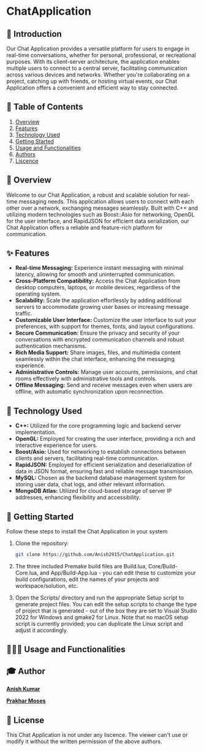 # ChatApplication

## 📖 Introduction

Our Chat Application provides a versatile platform for users to engage in real-time conversations, whether for personal, professional, or recreational purposes. With its client-server architecture, the application enables multiple users to connect to a central server, facilitating communication across various devices and networks. Whether you're collaborating on a project, catching up with friends, or hosting virtual events, our Chat Application offers a convenient and efficient way to stay connected.

## 📝 Table of Contents

1. [Overview](#overview)
2. [Features](#features)
3. [Technology Used](#technology-used)
4. [Getting Started](#getting-started)
5. [Usage and Functionalities](#usage-and-functionalities)
6. [Authors](#authors)
7. [Liscence](#liscence)

## 📝 Overview

Welcome to our Chat Application, a robust and scalable solution for real-time messaging needs. This application allows users to connect with each other over a network, exchanging messages seamlessly. Built with C++ and utilizing modern technologies such as Boost::Asio for networking, OpenGL for the user interface, and RapidJSON for efficient data serialization, our Chat Application offers a reliable and feature-rich platform for communication.

## ✨ Features

- **Real-time Messaging:** Experience instant messaging with minimal latency, allowing for smooth and uninterrupted communication.
- **Cross-Platform Compatibility:** Access the Chat Application from desktop computers, laptops, or mobile devices, regardless of the operating system.
- **Scalability:** Scale the application effortlessly by adding additional servers to accommodate growing user bases or increasing message traffic.
- **Customizable User Interface:** Customize the user interface to suit your preferences, with support for themes, fonts, and layout configurations.
- **Secure Communication:** Ensure the privacy and security of your conversations with encrypted communication channels and robust authentication mechanisms.
- **Rich Media Support:** Share images, files, and multimedia content seamlessly within the chat interface, enhancing the messaging experience.
- **Administrative Controls:** Manage user accounts, permissions, and chat rooms effectively with administrative tools and controls.
- **Offline Messaging:** Send and receive messages even when users are offline, with automatic synchronization upon reconnection.

## 📡 Technology Used

- **C++:** Utilized for the core programming logic and backend server implementation.
- **OpenGL:** Employed for creating the user interface, providing a rich and interactive experience for users.
- **Boost/Asio:** Used for networking to establish connections between clients and servers, facilitating real-time communication.
- **RapidJSON:** Employed for efficient serialization and deserialization of data in JSON format, ensuring fast and reliable message transmission.
- **MySQL:** Chosen as the backend database management system for storing user data, chat logs, and other relevant information.
- **MongoDB Atlas:** Utilized for cloud-based storage of server IP addresses, enhancing flexibility and accessibility.

## 🦜 Getting Started

Follow these steps to install the Chat Application in your system

1. Clone the repository:
    ```bash
    git clone https://github.com/Anish2915/ChatApplication.git
    ```

2. The three included Premake build files are Build.lua, Core/Build-Core.lua, and App/Build-App.lua - you can edit these to customize your build configurations, edit the names of your projects and workspace/solution, etc.
3. Open the Scripts/ directory and run the appropriate Setup script to generate project files. You can edit the setup scripts to change the type of project that is generated - out of the box they are set to Visual Studio 2022 for Windows and gmake2 for Linux.
Note that no macOS setup script is currently provided; you can duplicate the Linux script and adjust it accordingly.

## 👨🏼‍💻 Usage and Functionalities

## 🎓 Author

<p> <a href="https://github.com/Anish2915"><b>Anish Kumar</b><a/></p>
<p> <a href="https://github.com/prakharmoses"><b>Prakhar Moses </b><a/></p>

## 📰 License
This Chat Application is not under any liscence. The viewer can't use or modify it without the written permission of the above authors.
